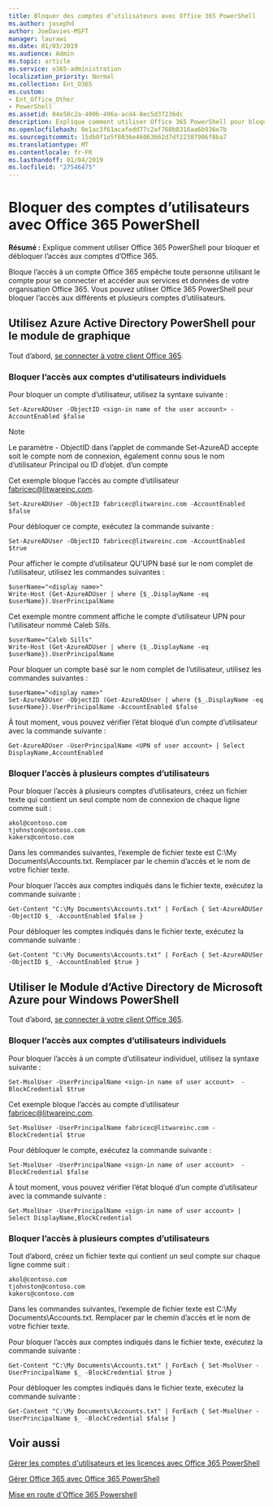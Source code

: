 ```yaml
---
title: Bloquer des comptes d’utilisateurs avec Office 365 PowerShell
ms.author: josephd
author: JoeDavies-MSFT
manager: laurawi
ms.date: 01/03/2019
ms.audience: Admin
ms.topic: article
ms.service: o365-administration
localization_priority: Normal
ms.collection: Ent_O365
ms.custom:
- Ent_Office_Other
- PowerShell
ms.assetid: 04e58c2a-400b-496a-acd4-8ec5d37236dc
description: Explique comment utiliser Office 365 PowerShell pour bloquer et débloquer l’accès aux comptes d’Office 365.
ms.openlocfilehash: 0e1ac3f61acafedd77c2af760b8316aa6b936e7b
ms.sourcegitcommit: 15db0f1e5f8036e46063662d7df22387906f8ba7
ms.translationtype: MT
ms.contentlocale: fr-FR
ms.lasthandoff: 01/04/2019
ms.locfileid: "27546475"
---
```

# <a name="block-user-accounts-with-office-365-powershell"></a>Bloquer des comptes d’utilisateurs avec Office 365 PowerShell

**Résumé :**  Explique comment utiliser Office 365 PowerShell pour bloquer et débloquer l’accès aux comptes d’Office 365.
  
Bloque l’accès à un compte Office 365 empêche toute personne utilisant le compte pour se connecter et accéder aux services et données de votre organisation Office 365. Vous pouvez utiliser Office 365 PowerShell pour bloquer l’accès aux différents et plusieurs comptes d’utilisateurs.

## <a name="use-the-azure-active-directory-powershell-for-graph-module"></a>Utilisez Azure Active Directory PowerShell pour le module de graphique

Tout d’abord, [se connecter à votre client Office 365](connect-to-office-365-powershell.md#connect-with-the-azure-active-directory-powershell-for-graph-module).
 
### <a name="block-access-to-individual-user-accounts"></a>Bloquer l’accès aux comptes d’utilisateurs individuels

Pour bloquer un compte d’utilisateur, utilisez la syntaxe suivante :
  
```
Set-AzureADUser -ObjectID <sign-in name of the user account> -AccountEnabled $false
```

> [!NOTE]
> Le paramètre - ObjectID dans l’applet de commande Set-AzureAD accepte soit le compte nom de connexion, également connu sous le nom d’utilisateur Principal ou ID d’objet. d’un compte 
  
Cet exemple bloque l’accès au compte d’utilisateur fabricec@litwareinc.com.
  
```
Set-AzureADUser -ObjectID fabricec@litwareinc.com -AccountEnabled $false
```

Pour débloquer ce compte, exécutez la commande suivante :
  
```
Set-AzureADUser -ObjectID fabricec@litwareinc.com -AccountEnabled $true
```

Pour afficher le compte d’utilisateur QU'UPN basé sur le nom complet de l’utilisateur, utilisez les commandes suivantes :
  
```
$userName="<display name>"
Write-Host (Get-AzureADUser | where {$_.DisplayName -eq $userName}).UserPrincipalName

```

Cet exemple montre comment affiche le compte d’utilisateur UPN pour l’utilisateur nommé Caleb Sills.
  
```
$userName="Caleb Sills"
Write-Host (Get-AzureADUser | where {$_.DisplayName -eq $userName}).UserPrincipalName
```

Pour bloquer un compte basé sur le nom complet de l’utilisateur, utilisez les commandes suivantes :
  
```
$userName="<display name>"
Set-AzureADUser -ObjectID (Get-AzureADUser | where {$_.DisplayName -eq $userName}).UserPrincipalName -AccountEnabled $false

```

À tout moment, vous pouvez vérifier l’état bloqué d’un compte d’utilisateur avec la commande suivante :
  
```
Get-AzureADUser -UserPrincipalName <UPN of user account> | Select DisplayName,AccountEnabled
```

### <a name="block-access-to-multiple-user-accounts"></a>Bloquer l’accès à plusieurs comptes d’utilisateurs

Pour bloquer l’accès à plusieurs comptes d’utilisateurs, créez un fichier texte qui contient un seul compte nom de connexion de chaque ligne comme suit :
    
  ```
akol@contoso.com
tjohnston@contoso.com
kakers@contoso.com
  ```

Dans les commandes suivantes, l’exemple de fichier texte est C:\My Documents\Accounts.txt. Remplacer par le chemin d’accès et le nom de votre fichier texte.
  
Pour bloquer l’accès aux comptes indiqués dans le fichier texte, exécutez la commande suivante :
    
```
Get-Content "C:\My Documents\Accounts.txt" | ForEach { Set-AzureADUSer -ObjectID $_ -AccountEnabled $false }
```

Pour débloquer les comptes indiqués dans le fichier texte, exécutez la commande suivante :
    
```
Get-Content "C:\My Documents\Accounts.txt" | ForEach { Set-AzureADUSer -ObjectID $_ -AccountEnabled $true }
```

## <a name="use-the-microsoft-azure-active-directory-module-for-windows-powershell"></a>Utiliser le Module d’Active Directory de Microsoft Azure pour Windows PowerShell

Tout d’abord, [se connecter à votre client Office 365](connect-to-office-365-powershell.md#connect-with-the-microsoft-azure-active-directory-module-for-windows-powershell).

    
### <a name="block-access-to-individual-user-accounts"></a>Bloquer l’accès aux comptes d’utilisateurs individuels

Pour bloquer l’accès à un compte d’utilisateur individuel, utilisez la syntaxe suivante :
  
```
Set-MsolUser -UserPrincipalName <sign-in name of user account>  -BlockCredential $true
```

Cet exemple bloque l’accès au compte d’utilisateur fabricec@litwareinc.com.
  
```
Set-MsolUser -UserPrincipalName fabricec@litwareinc.com -BlockCredential $true
```

Pour débloquer le compte, exécutez la commande suivante :
  
```
Set-MsolUser -UserPrincipalName <sign-in name of user account>  -BlockCredential $false
```

À tout moment, vous pouvez vérifier l’état bloqué d’un compte d’utilisateur avec la commande suivante :
  
```
Get-MsolUser -UserPrincipalName <sign-in name of user account> | Select DisplayName,BlockCredential
```

### <a name="block-access-to-multiple-user-accounts"></a>Bloquer l’accès à plusieurs comptes d’utilisateurs

Tout d’abord, créez un fichier texte qui contient un seul compte sur chaque ligne comme suit :
    
  ```
akol@contoso.com
tjohnston@contoso.com
kakers@contoso.com
  ```
Dans les commandes suivantes, l’exemple de fichier texte est C:\My Documents\Accounts.txt. Remplacer par le chemin d’accès et le nom de votre fichier texte.
    
Pour bloquer l’accès aux comptes indiqués dans le fichier texte, exécutez la commande suivante :
    
  ```
  Get-Content "C:\My Documents\Accounts.txt" | ForEach { Set-MsolUser -UserPrincipalName $_ -BlockCredential $true }
  ```
Pour débloquer les comptes indiqués dans le fichier texte, exécutez la commande suivante :
    
  ```
  Get-Content "C:\My Documents\Accounts.txt" | ForEach { Set-MsolUser -UserPrincipalName $_ -BlockCredential $false }
  ```

## <a name="see-also"></a>Voir aussi

[Gérer les comptes d'utilisateurs et les licences avec Office 365 PowerShell](manage-user-accounts-and-licenses-with-office-365-powershell.md)
  
[Gérer Office 365 avec Office 365 PowerShell](manage-office-365-with-office-365-powershell.md)
  
[Mise en route d'Office 365 Powershell](getting-started-with-office-365-powershell.md)
